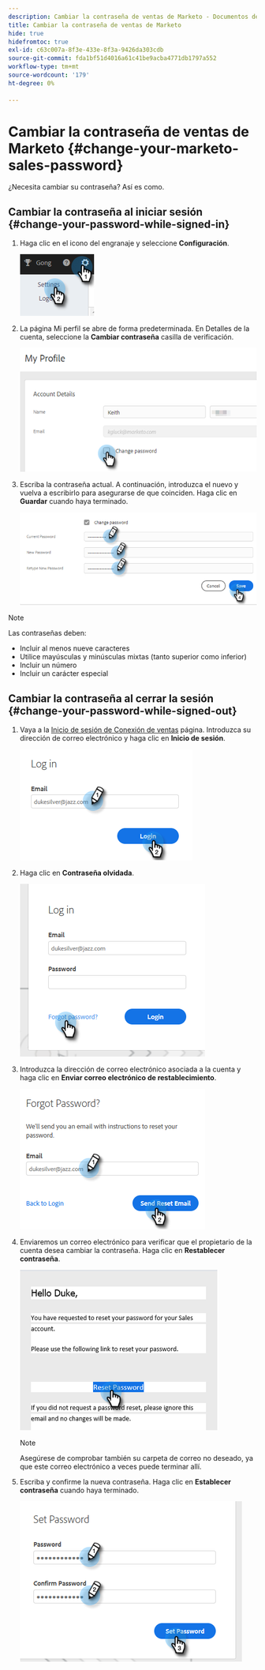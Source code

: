 ```yaml
---
description: Cambiar la contraseña de ventas de Marketo - Documentos de Marketo - Documentación del producto
title: Cambiar la contraseña de ventas de Marketo
hide: true
hidefromtoc: true
exl-id: c63c007a-8f3e-433e-8f3a-9426da303cdb
source-git-commit: fda1bf51d4016a61c41be9acba4771db1797a552
workflow-type: tm+mt
source-wordcount: '179'
ht-degree: 0%

---
```


# Cambiar la contraseña de ventas de Marketo {#change-your-marketo-sales-password}

¿Necesita cambiar su contraseña? Así es como.

## Cambiar la contraseña al iniciar sesión {#change-your-password-while-signed-in}

1. Haga clic en el icono del engranaje y seleccione **Configuración**.

   ![](assets/change-your-marketo-sales-password-1.png)

1. La página Mi perfil se abre de forma predeterminada. En Detalles de la cuenta, seleccione la **Cambiar contraseña** casilla de verificación.

   ![](assets/change-your-marketo-sales-password-2.png)

1. Escriba la contraseña actual. A continuación, introduzca el nuevo y vuelva a escribirlo para asegurarse de que coinciden. Haga clic en **Guardar** cuando haya terminado.

   ![](assets/change-your-marketo-sales-password-3.png)

>[!NOTE]
>
>Las contraseñas deben:
>
>* Incluir al menos nueve caracteres
>* Utilice mayúsculas y minúsculas mixtas (tanto superior como inferior)
>* Incluir un número
>* Incluir un carácter especial


## Cambiar la contraseña al cerrar la sesión {#change-your-password-while-signed-out}

1. Vaya a la [Inicio de sesión de Conexión de ventas](https://toutapp.com/login) página. Introduzca su dirección de correo electrónico y haga clic en **Inicio de sesión**.

   ![](assets/change-your-marketo-sales-password-4.png)

1. Haga clic en **Contraseña olvidada**.

   ![](assets/change-your-marketo-sales-password-5.png)

1. Introduzca la dirección de correo electrónico asociada a la cuenta y haga clic en **Enviar correo electrónico de restablecimiento**.

   ![](assets/change-your-marketo-sales-password-6.png)

1. Enviaremos un correo electrónico para verificar que el propietario de la cuenta desea cambiar la contraseña. Haga clic en **Restablecer contraseña**.

   ![](assets/change-your-marketo-sales-password-7.png)

   >[!NOTE]
   >
   >Asegúrese de comprobar también su carpeta de correo no deseado, ya que este correo electrónico a veces puede terminar allí.

1. Escriba y confirme la nueva contraseña. Haga clic en **Establecer contraseña** cuando haya terminado.

   ![](assets/change-your-marketo-sales-password-8.png)
